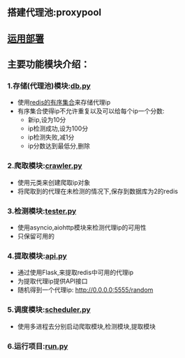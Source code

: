 ## 搭建代理池:proxypool

## [运用部署](./ProxyPool/proxypool/README.md)

## 主要功能模块介绍：
### 1.存储(代理池)模块:[db.py](./ProxyPool/proxypool/db.py)
- 使用[redis的有序集合](http://www.runoob.com/redis/redis-sorted-sets.html)来存储代理ip
- 有序集合使得ip不允许重复以及可以给每个ip一个分数:
    - 新ip,设为10分
    - ip检测成功,设为100分
    - ip检测失败,减1分
    - ip分数达到最低分,删除
### 2.爬取模块:[crawler.py](./ProxyPool/proxypool/crawler.py)
- 使用元类来创建爬取ip对象
- 将爬取到的代理在未检测的情况下,保存到数据库为2的redis
### 3.检测模块:[tester.py](./ProxyPool/proxypool/tester.py)
- 使用asyncio,aiohttp模块来检测代理ip的可用性
- 只保留可用的
### 4.提取模块:[api.py](./ProxyPool/proxypool/api.py)
- 通过使用Flask,来提取redis中可用的代理ip
- 为提取代理ip提供API接口
- 随机得到一个代理ip: http://0.0.0.0:5555/random
### 5.调度模块:[scheduler.py](./ProxyPool/proxypool/scheduler.py)
- 使用多进程去分别启动爬取模块,检测模块,提取模块
### 6.运行项目:[run.py](./ProxyPool/run.py)




